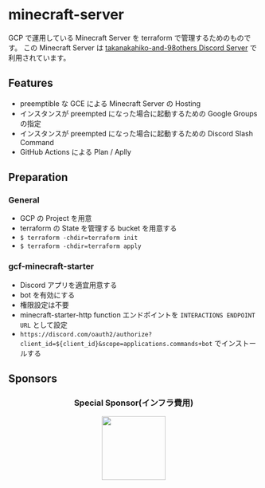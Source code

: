 # minecraft-server

GCP で運用している Minecraft Server を terraform で管理するためのものです。
この Minecraft Server は [takanakahiko-and-98others Discord Server](https://scrapbox.io/takanakahiko-and-98other/takanakahiko-and-98other) で利用されています。

## Features

- preemptible な GCE による Minecraft Server の Hosting
- インスタンスが preempted になった場合に起動するための Google Groups の指定
- インスタンスが preempted になった場合に起動するための Discord Slash Command
- GitHub Actions による Plan / Aplly

## Preparation

### General

- GCP の Project を用意
- terraform の State を管理する bucket を用意する
- `$ terraform -chdir=terraform init`
- `$ terraform -chdir=terraform apply`

### gcf-minecraft-starter

- Discord アプリを適宜用意する
- bot を有効にする
- 権限設定は不要
- minecraft-starter-http function エンドポイントを `INTERACTIONS ENDPOINT URL` として設定
- `https://discord.com/oauth2/authorize?client_id=${client_id}&scope=applications.commands+bot` でインストールする

## Sponsors

<h3 align="center">Special Sponsor(インフラ費用)</h3>
<p align="center">
  <a href="https://github.com/uneco" target="_blank">
    <img width="128px"  src="https://github.com/uneco.png">
  </a>
</p>


